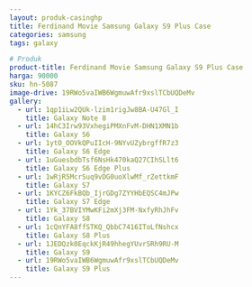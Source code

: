 ```yaml
---
layout: produk-casinghp
title: Ferdinand Movie Samsung Galaxy S9 Plus Case
categories: samsung
tags: galaxy

# Produk
product-title: Ferdinand Movie Samsung Galaxy S9 Plus Case
harga: 90000
sku: hn-5087
image-drive: 19RWo5vaIWB6WgmuwAfr9xslTCbUQDeMv
gallery:
  - url: 1qp1iLw2QUk-lzim1rigJw8BA-U47Gl_I
    title: Galaxy Note 8
  - url: 14hC3Irw93VxhegiPMXnFvM-DHN1XMN1b
    title: Galaxy S6
  - url: 1ytO_OOVkQPuIIcH-9NYvUZybrgffR7z3
    title: Galaxy S6 Edge
  - url: 1uGuesbdbTsf6NsHk470kaQ27CIhSLlt6
    title: Galaxy S6 Edge Plus
  - url: 1wRjR5McrSuq9vDG0uoXlwMf_rZettkmF
    title: Galaxy S7
  - url: 1KYCZ6FkBQb_IjrGDg7ZYYHbEQSC4mJPw
    title: Galaxy S7 Edge
  - url: 1Yk_37BVIYMwKFi2mXj3FM-NxfyRhJhFv
    title: Galaxy S8
  - url: 1cQnYFA8ffSTKQ_QbbC7416IToLfNshcx
    title: Galaxy S8 Plus
  - url: 1JEDQzk0EqckKjR49hhegYUvrSRh9RU-M
    title: Galaxy S9
  - url: 19RWo5vaIWB6WgmuwAfr9xslTCbUQDeMv
    title: Galaxy S9 Plus
---
```

